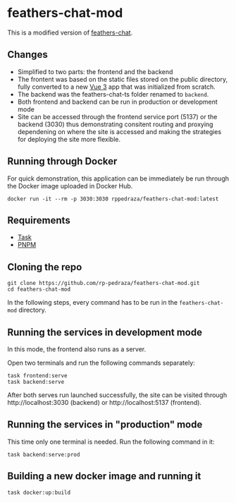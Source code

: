 # feathers-chat-mod

This is a modified version of [feathers-chat](https://github.com/feathersjs/feathers-chat).

## Changes

- Simplified to two parts: the frontend and the backend
- The frontent was based on the static files stored on the public directory,
  fully converted to a new [Vue 3](https://vuejs.org/) app that was initialized from scratch.
- The backend was the feathers-chat-ts folder renamed to `backend`.
- Both frontend and backend can be run in production or development mode
- Site can be accessed through the frontend service port (5137) or the backend (3030) thus
  demonstrating consitent routing and proxying dependening on where the site is accessed and making
  the strategies for deploying the site more flexible.

## Running through Docker

For quick demonstration, this application can be immediately be run through the Docker image
uploaded in Docker Hub.

    docker run -it --rm -p 3030:3030 rppedraza/feathers-chat-mod:latest

## Requirements

- [Task](https://taskfile.dev/installation/)
- [PNPM](https://pnpm.io/installation)

## Cloning the repo

    git clone https://github.com/rp-pedraza/feathers-chat-mod.git
    cd feathers-chat-mod

In the following steps, every command has to be run in the `feathers-chat-mod` directory.

## Running the services in development mode

In this mode, the frontend also runs as a server.

Open two terminals and run the following commands separately:

    task frontend:serve
    task backend:serve

After both serves run launched successfully, the site can be visited through http://localhost:3030 (backend) or
http://localhost:5137 (frontend).

## Running the services in "production" mode

This time only one terminal is needed.  Run the following command in it:

    task backend:serve:prod

## Building a new docker image and running it

    task docker:up:build
